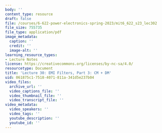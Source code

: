 ```yaml
---
body: ''
content_type: resource
draft: false
file: /courses/6-622-power-electronics-spring-2023/mit6_622_s23_lec302.pdf
file_size: 755735
file_type: application/pdf
image_metadata:
  caption: ''
  credit: ''
  image-alt: ''
learning_resource_types:
- Lecture Notes
license: https://creativecommons.org/licenses/by-nc-sa/4.0/
resourcetype: Document
title: 'Lecture 30: EMI Filters, Part 3: CM + DM'
uid: 061875c1-7518-4071-811a-341d5e237b04
video_files:
  archive_url: ''
  video_captions_file: ''
  video_thumbnail_file: ''
  video_transcript_file: ''
video_metadata:
  video_speakers: ''
  video_tags: ''
  youtube_description: ''
  youtube_id: ''
---
```

